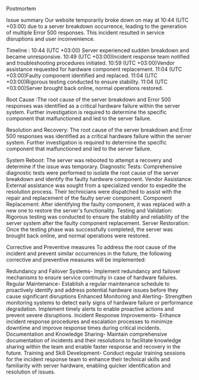 Postmortem

Issue summary Our website temporarily broke down on may at 10:44 (UTC +03:00) due to a server breakdown occurrence, leading to the generation of multiple Error 500 responses. This incident resulted in service disruptions and user inconvenience.

Timeline : 10:44 (UTC +03:00) Server experienced sudden breakdown and became unresponsive. 10:49 (UTC +03:00)Incident response team notified and troubleshooting procedures initiated. 10:59 (UTC +03:00)Vendor assistance requested for hardware component replacement. 11:04 (UTC +03:00)Faulty component identified and replaced. 11:04 (UTC +03:00)Rigorous testing conducted to ensure stability. 11:04 (UTC +03:00)Server brought back online, normal operations restored.

Root Cause :The root cause of the server breakdown and Error 500 responses was identified as a critical hardware failure within the server system. Further investigation is required to determine the specific component that malfunctioned and led to the server failure.

Resolution and Recovery: The root cause of the server breakdown and Error 500 responses was identified as a critical hardware failure within the server system. Further investigation is required to determine the specific component that malfunctioned and led to the server failure.

System Reboot: The server was rebooted to attempt a recovery and determine if the issue was temporary. Diagnostic Tests: Comprehensive diagnostic tests were performed to isolate the root cause of the server breakdown and identify the faulty hardware component. Vendor Assistance: External assistance was sought from a specialized vendor to expedite the resolution process. Their technicians were dispatched to assist with the repair and replacement of the faulty server component. Component Replacement: After identifying the faulty component, it was replaced with a new one to restore the server's functionality. Testing and Validation: Rigorous testing was conducted to ensure the stability and reliability of the server system after the faulty component replacement. Server Restoration: Once the testing phase was successfully completed, the server was brought back online, and normal operations were restored.

Corrective and Preventive measures To address the root cause of the incident and prevent similar occurrences in the future, the following corrective and preventive measures will be implemented:

Redundancy and Failover Systems- Implement redundancy and failover mechanisms to ensure service continuity in case of hardware failures. 
Regular Maintenance- Establish a regular maintenance schedule to proactively identify and address potential hardware issues before they cause significant disruptions Enhanced Monitoring and Alerting- Strengthen monitoring systems to detect early signs of hardware failure or performance degradation. Implement timely alerts to enable proactive actions and prevent severe disruptions. 
Incident Response Improvements- Enhance incident response procedures and escalation processes to minimize downtime and improve response times during critical incidents. Documentation and Knowledge Sharing- Maintain comprehensive documentation of incidents and their resolutions to facilitate knowledge sharing within the team and enable faster response and recovery in the future. 
Training and Skill Development- Conduct regular training sessions for the incident response team to enhance their technical skills and familiarity with server hardware, enabling quicker identification and resolution of issues.

